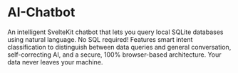 # AI-Chatbot
An intelligent SvelteKit chatbot that lets you query local SQLite databases using natural language. No SQL required! Features smart intent classification to distinguish between data queries and general conversation, self-correcting AI, and a secure, 100% browser-based architecture. Your data never leaves your machine.

